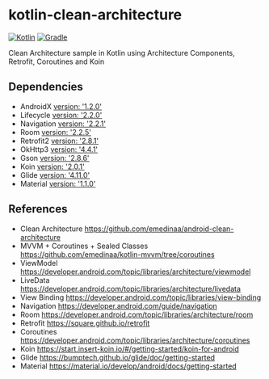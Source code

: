 # kotlin-clean-architecture
[![Kotlin](https://img.shields.io/badge/Kotlin-1.3.71-852EFF.svg)](http://kotlinlang.org) [![Gradle](https://img.shields.io/badge/Gradle-3.6.1-00303b.svg)](https://developer.android.com/studio/releases/gradle-plugin)

Clean Architecture sample in Kotlin using Architecture Components, Retrofit, Coroutines and Koin

## Dependencies

- AndroidX [version: '1.2.0'](https://mvnrepository.com/artifact/androidx.core)
- Lifecycle [version: '2.2.0'](https://mvnrepository.com/artifact/androidx.lifecycle)
- Navigation [version: '2.2.1'](https://mvnrepository.com/artifact/androidx.navigation)
- Room [version: '2.2.5'](https://mvnrepository.com/artifact/androidx.room)
- Retrofit2 [version: '2.8.1'](https://mvnrepository.com/artifact/com.squareup.retrofit2)
- OkHttp3 [version: '4.4.1'](https://mvnrepository.com/artifact/com.squareup.okhttp3)
- Gson [version: '2.8.6'](https://mvnrepository.com/artifact/com.google.code.gson)
- Koin [version: '2.0.1'](https://mvnrepository.com/artifact/org.koin)
- Glide [version: '4.11.0'](https://mvnrepository.com/artifact/com.github.bumptech.glide)
- Material [version: '1.1.0'](https://mvnrepository.com/artifact/com.google.android.material)

## References

- Clean Architecture https://github.com/emedinaa/android-clean-architecture
- MVVM + Coroutines + Sealed Classes https://github.com/emedinaa/kotlin-mvvm/tree/coroutines
- ViewModel https://developer.android.com/topic/libraries/architecture/viewmodel
- LiveData https://developer.android.com/topic/libraries/architecture/livedata
- View Binding https://developer.android.com/topic/libraries/view-binding
- Navigation https://developer.android.com/guide/navigation
- Room https://developer.android.com/topic/libraries/architecture/room
- Retrofit https://square.github.io/retrofit
- Coroutines https://developer.android.com/topic/libraries/architecture/coroutines
- Koin https://start.insert-koin.io/#/getting-started/koin-for-android
- Glide https://bumptech.github.io/glide/doc/getting-started
- Material https://material.io/develop/android/docs/getting-started
